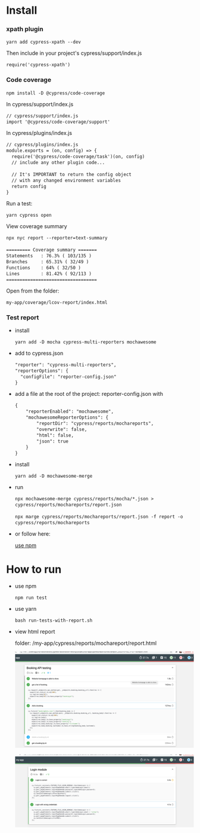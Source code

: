 # Install
### xpath plugin
```
yarn add cypress-xpath --dev
```
Then include in your project's cypress/support/index.js

```
require('cypress-xpath')
```
### Code coverage
```
npm install -D @cypress/code-coverage
```
In cypress/support/index.js 

```
// cypress/support/index.js
import '@cypress/code-coverage/support'
```
In cypress/plugins/index.js

```
// cypress/plugins/index.js
module.exports = (on, config) => {
  require('@cypress/code-coverage/task')(on, config)
  // include any other plugin code...

  // It's IMPORTANT to return the config object
  // with any changed environment variables
  return config
}
```
Run a test:
```
yarn cypress open
```
View coverage summary

```
npx nyc report --reporter=text-summary

========= Coverage summary =======
Statements   : 76.3% ( 103/135 )
Branches     : 65.31% ( 32/49 )
Functions    : 64% ( 32/50 )
Lines        : 81.42% ( 92/113 )
==================================
```
Open from the folder:

```
my-app/coverage/lcov-report/index.html
```
### Test report
* install 
 
  ```
  yarn add -D mocha cypress-multi-reporters mochawesome
  ```

* add to cypress.json
  
  ```
  "reporter": "cypress-multi-reporters",
  "reporterOptions": {
    "configFile": "reporter-config.json"
  }
  ```

* add a file at the root of the project: reporter-config.json with
 
  ```
  {
      "reporterEnabled": "mochawesome",
      "mochawesomeReporterOptions": {
          "reportDir": "cypress/reports/mochareports",
          "overwrite": false,
          "html": false,
          "json": true
      }
  }
  ```
* install
  
   ```
   yarn add -D mochawesome-merge
   ```
* run
  
  ```
  npx mochawesome-merge cypress/reports/mocha/*.json > cypress/reports/mochareports/report.json 

  npx marge cypress/reports/mochareports/report.json -f report -o cypress/reports/mochareports
  ```

* or follow here:

  [use npm](https://dev.to/bushraalam/using-mochawesome-reporter-with-cypress-54pf)

# How to run
* use npm
  ```
  npm run test
  ```
* use yarn
  ```
  bash run-tests-with-report.sh
  ```
* view html report
  
  folder: /my-app/cypress/reports/mochareport/report.html

  ![report](public/2022-01-02-1.png)

  ![report](public/2022-01-02-2.png)


